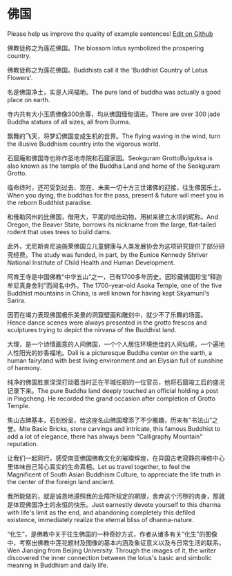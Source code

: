 # 佛国

Please help us improve the quality of example sentences! [Edit on Github](https://github.com/jiyushe/jiyu-example-sentence-source/blob/main/chinese/foguo.md)

<p><span class="chinese">佛教徒称之为莲花佛国。</span><span class="english">The blossom lotus symbolized the prospering country.</span></p>

<p><span class="chinese">佛教徒称之为莲花佛国。</span><span class="english">Buddhists call it the 'Buddhist Country of Lotus Flowers'.</span></p>

<p><span class="chinese">名是佛国净土，实是人间福地。</span><span class="english">The pure land of buddha was actually a good place on earth.</span></p>

<p><span class="chinese">寺内共有大小玉质佛像300余尊，均从佛国缅甸请进。</span><span class="english">There are over 300 jade Buddha statues of all sizes, all from Burma.</span></p>

<p><span class="chinese">飘舞的飞天，将梦幻佛国变成生机的世界。</span><span class="english">The flying waving in the wind, turn the illusive Buddhism country into the vigorous world.</span></p>

<p><span class="chinese">石窟庵和佛国寺也称作圣地寺院和石窟家园。</span><span class="english">Seokguram GrottoBulguksa is also known as the temple of the Buddha Land and home of the Seokguram Grotto.</span></p>

<p><span class="chinese">临命终时，还可受到过去、现在、未来一切十方三世诸佛的迎接，往生佛国乐土。</span><span class="english">When you dying, the buddhas for the pass, present & future will meet you in the reborn Buddhist paradise.</span></p>

<p><span class="chinese">和俄勒冈州的比佛国，借用大，平尾的啮齿动物，用树来建立水坝的昵称。</span><span class="english">And Oregon, the Beaver State, borrows its nickname from the large, flat-tailed rodent that uses trees to build dams.</span></p>

<p><span class="chinese">此外，尤尼斯肯尼迪施莱佛国立儿童健康与人类发展协会为这项研究提供了部分研究经费。</span><span class="english">The study was funded, in part, by the Eunice Kennedy Shriver National Institute of Child Health and Human Development.</span></p>

<p><span class="chinese">阿育王寺是中国佛教“中华五山”之一，已有1700多年历史。因珍藏佛国珍宝“释迦牟尼真身舍利”而闻名中外。</span><span class="english">The 1700-year-old Asoka Temple, one of the five Buddhist mountains in China, is well known for having kept Skyamuni's Sarira.</span></p>

<p><span class="chinese">因而在竭力表现佛国极乐美景的洞窟壁画和雕刻中，就少不了乐舞的场面。</span><span class="english">Hence dance scenes were always presented in the grotto frescos and sculptures trying to depict the nirvana of the Buddhist land.</span></p>

<p><span class="chinese">大理，是一个诗情画意的人间佛国，一个个人居住环境绝佳的人间仙境，一个遍地人性阳光的妙香福地。</span><span class="english">Dali is a picturesque Buddha center on the earth, a human fairyland with best living environment and an Elysian full of sunshine of harmony.</span></p>

<p><span class="chinese">纯净的佛国胜景深深打动着当时正在平城任职的一位官员，他将石窟竣工后的盛况记录下来。</span><span class="english">The pure Buddha land deeply touched an official holding a post in Pingcheng. He recorded the grand occasion after completion of Grotto Temple.</span></p>

<p><span class="chinese">焦山古碑基本，石刻纷呈，给这座名山佛国增添了不少雅趣，历来有“书法山”之誉。</span><span class="english">Mte Basic Bricks, stone carvings and intricate, this famous Buddhist to add a lot of elegance, there has always been "Calligraphy Mountain" reputation.</span></p>

<p><span class="chinese">让我们一起同行，感受南亚佛国佛教文化的璀璨辉煌，在异国古老寂静的禅修中心里体味自己背心真实的生命真相。</span><span class="english">Let us travel together, to feel the Magnificent of South Asian Buddhism Culture, to appreciate the life truth in the center of the foreign land ancient.</span></p>

<p><span class="chinese">我所能做的，就是诚恳地遵照我的业障所规定的期限，舍弃这个污秽的肉身，那就是体现佛国净土的永恒的快乐。</span><span class="english">Just earnestly devote yourself to this dharma with life's limit as the end, and abandoning completely this defiled existence, immediately realize the eternal bliss of dharma-nature.</span></p>

<p><span class="chinese">“化生”，是佛教中关于往生佛国的一种奇妙方式，作者从诸多有关“化生”的图像中，考察出佛教中莲花题材及图像的基本内涵及象征意义以及与日常生活的联系。</span><span class="english">Wen Jianqing from Beijing University. Through the images of it, the writer discovered the inner connection between the lotus's basic and simbolic meaning in Buddhism and daily life.</span></p>

